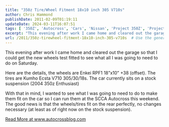 ```yaml
---
title: "350z Tire/Wheel Fitment 18x10 inch 305 V710s"
author: Chris Hammond
publishDate: 2011-02-09T01:19:11
updateDate: 2024-03-11T16:07:51
tags: [ '350Z', 'Autocross', 'Cars', 'Nissan', 'Project 350Z', 'Project350z', 'Project350zcom' ]
excerpt: "This evening after work I came home and cleared out the garage so that I could get the new wheels test fitted to see what all I was going to need to do on Saturday.  Here are the details, the wheels are Enkei RPF1 18”x10” +38 (offset). The tires are Kumho Ecsta V710 305/30/18s. The car currently sits on a stock suspension (2004 350z Enthusiast)  With that in mind, I wanted to see what I was going to need to do to make them fit on the car so I can run them at the SCCA Autocross this weekend. The good news is that the wheels/tires fit on the rear perfectly, no changes necessary (at least as of right now on the stock suspension). "
url: /2011/350z-tirewheel-fitment-18x10-inch-305-v710s  # Use the generated URL with year
---
```

<p>This evening after work I came home and cleared out the garage so that I could get the new wheels test fitted to see what all I was going to need to do on Saturday.</p>  <p>Here are the details, the wheels are Enkei RPF1 18”x10” +38 (offset). The tires are Kumho Ecsta V710 305/30/18s. The car currently sits on a stock suspension (2004 350z Enthusiast)</p>  <p>With that in mind, I wanted to see what I was going to need to do to make them fit on the car so I can run them at the SCCA Autocross this weekend. The good news is that the wheels/tires fit on the rear perfectly, no changes necessary (at least as of right now on the stock suspension).</p>  <a href="https://www.autocrossblog.com/350z-tire/wheel-fitment-18x10-inch-305-v710s">Read More at www.autocrossblog.com</a>
